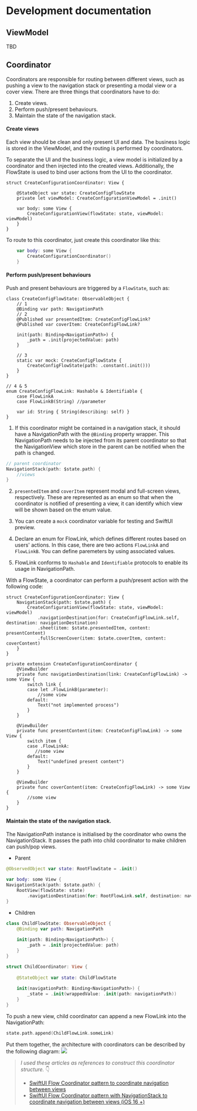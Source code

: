 # Development documentation
## ViewModel
TBD
## Coordinator
Coordinators are responsible for routing between different views, such as pushing a view to the navigation stack or presenting a modal view or a cover view. There are three things that coordinators have to do:


1. Create views.
2. Perform push/present behaviours.
3. Maintain the state of the navigation stack.

#### Create views
Each view should be clean and only present UI and data. The business logic is stored in the ViewModel, and the routing is performed by coordinators.

To separate the UI and the business logic, a view model is initialized by a coordinator and then injected into the created views. Additionally, the FlowState is used to bind user actions from the UI to the coordinator.

```swift=
struct CreateConfigurationCoordinator: View {

    @StateObject var state: CreateConfigFlowState
    private let viewModel: CreateConfigurationViewModel = .init()

    var body: some View {
        CreateConfigurationView(flowState: state, viewModel: viewModel)
    }
}
```
To route to this coordinator, just create this coordinator like this:
```swift
    var body: some View {
        CreateConfigurationCoordinator()
    }
```

#### Perform push/present behaviours
Push and present behaviours are triggered by a `FlowState`, such as:
```swift=
class CreateConfigFlowState: ObservableObject {
    // 1
    @Binding var path: NavigationPath 
    // 2
    @Published var presentedItem: CreateConfigFlowLink? 
    @Published var coverItem: CreateConfigFlowLink?
    
    init(path: Binding<NavigationPath>) {
        _path = .init(projectedValue: path)
    }
    
    // 3
    static var mock: CreateConfigFlowState {
        CreateConfigFlowState(path: .constant(.init()))
    }
}

// 4 & 5
enum CreateConfigFlowLink: Hashable & Identifiable {
    case FlowLinkA
    case FlowLinkB(String) //parameter

    var id: String { String(describing: self) }
}
```

1. If this coordinator might be contained in a navigation stack, it should have a NavigationPath with the `@Binding` property wrapper. This NavigationPath needs to be injected from its parent coordinator so that the NavigationView which store in the parent can be notified when the path is changed.
```swift
// parent coordinator
NavigationStack(path: $state.path) {
    //views
}
```
2. `presentedItem` and `coverItem` represent modal and full-screen views, respectively. These are represented as an enum so that when the coordinator is notified of presenting a view, it can identify which view will be shown based on the enum value.

3. You can create a `mock` coordinator variable for testing and SwiftUI preview.
4. Declare an enum for FlowLink, which defines different routes based on users' actions. In this case, there are two actions `FlowLinkA` and `FlowLinkB`. You can define paremeters by using associated values.
5. FlowLink conforms to `Hashable` and `Identifiable` protocols to enable its usage in NavigationPath.

With a FlowState, a coordinator can perform a push/present action with the following code:
```swift=
struct CreateConfigurationCoordinator: View {
    NavigationStack(path: $state.path) {
        CreateConfigurationView(flowState: state, viewModel: viewModel)
            .navigationDestination(for: CreateConfigFlowLink.self, destination: navigationDestination)
            .sheet(item: $state.presentedItem, content: presentContent)
            .fullScreenCover(item: $state.coverItem, content: coverContent)
    }
}

private extension CreateConfigurationCoordinator {
    @ViewBuilder
    private func navigationDestination(link: CreateConfigFlowLink) -> some View {
        switch link {
        case let .FlowLinkB(parameter):
            //some view
        default:
            Text("not implemented process")
        }
    }
    
    @ViewBuilder
    private func presentContent(item: CreateConfigFlowLink) -> some View {
        switch item {
        case .FlowLinkA:
           //some view
        default:
            Text("undefined present content")
        }
    }

    @ViewBuilder
    private func coverContent(item: CreateConfigFlowLink) -> some View {
        //some view
    }
}

```


#### Maintain the state of the navigation stack.

The NavigationPath instance is initialised by the coordinator who owns the NavigationStack. It passes the path into child coordinator to make children can push/pop views.


- Parent
```swift
@ObservedObject var state: RootFlowState = .init()
    
var body: some View {
NavigationStack(path: $state.path) {
    RootView(flowState: state)
        .navigationDestination(for: RootFlowLink.self, destination: navigationDestination)
}
```
- Children
```swift
class ChildFlowState: ObservableObject {
    @Binding var path: NavigationPath
    
    init(path: Binding<NavigationPath>) {
        _path = .init(projectedValue: path)
    }
}

struct ChildCoordinator: View {
    
    @StateObject var state: ChildFlowState
    
    init(navigationPath: Binding<NavigationPath>) {
        _state = .init(wrappedValue: .init(path: navigationPath))
    }
}
```
To push a new view, child coordinator can append a new FlowLink into the NavigationPath:
```swift
state.path.append(ChildFlowLink.someLink)
```

Put them together, the architecture with coordinators can be described by the following diagram:
![](https://hackmd.io/_uploads/BkDy3-vd3.png)



> *I used these articles as references to construct this coordinator structure.* 👇
> - [SwiftUI Flow Coordinator pattern to coordinate navigation between views](https://medium.com/macoclock/swiftui-flow-coordinator-pattern-to-coordinate-navigation-between-views-8fa6ac487585)
> - [SwiftUI Flow Coordinator pattern with NavigationStack to coordinate navigation between views (iOS 16 +)](https://medium.com/macoclock/swiftui-flow-coordinator-pattern-with-navigationstack-to-coordinate-navigation-between-views-ios-1a2b6cd239d7)
> 